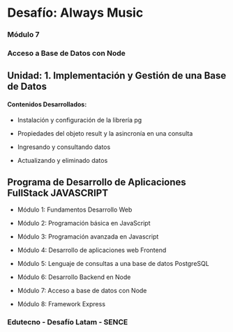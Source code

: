# Desafío: Always Music

### Módulo 7
### Acceso a Base de Datos con Node

## Unidad: 1. Implementación y Gestión de una Base de Datos

#### Contenidos Desarrollados:

- Instalación y configuración de la librería pg

- Propiedades del objeto result y la asincronía en una consulta

- Ingresando y consultando datos

- Actualizando y eliminado datos


## Programa de Desarrollo de Aplicaciones FullStack JAVASCRIPT

- Módulo 1: Fundamentos Desarrollo Web

- Módulo 2: Programación básica en JavaScript

- Módulo 3: Programación avanzada en Javascript

- Módulo 4: Desarrollo de aplicaciones web Frontend

- Módulo 5: Lenguaje de consultas a una base de datos PostgreSQL

- Módulo 6: Desarrollo Backend en Node

- Módulo 7: Acceso a base de datos con Node

- Módulo 8: Framework Express


### Edutecno - Desafío Latam - SENCE